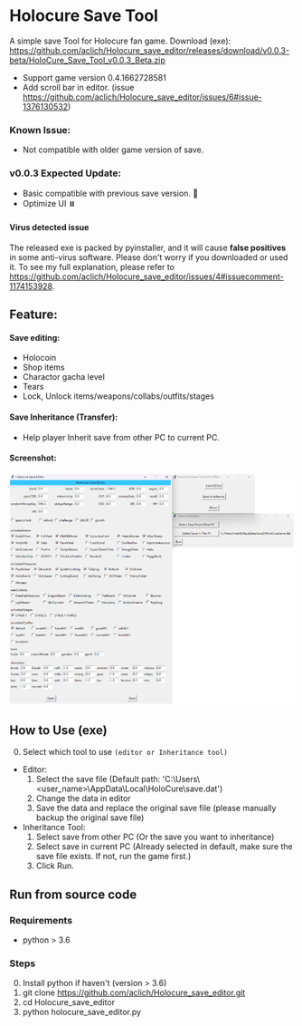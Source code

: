 # Holocure Save Tool
A simple save Tool for Holocure fan game.
Download (exe): https://github.com/aclich/Holocure_save_editor/releases/download/v0.0.3-beta/HoloCure_Save_Tool_v0.0.3_Beta.zip  
- Support game version 0.4.1662728581
- Add scroll bar in editor. (issue https://github.com/aclich/Holocure_save_editor/issues/6#issue-1376130532)


### Known Issue:
  - Not compatible with older game version of save.

### v0.0.3 Expected Update:
  - Basic compatible with previous save version. 🚀
  - Optimize UI ⏸️

#### Virus detected issue
The released exe is packed by pyinstaller, and it will cause **false positives** in some anti-virus software. Please don't worry if you downloaded or used it. To see my full explanation, please refer to https://github.com/aclich/Holocure_save_editor/issues/4#issuecomment-1174153928.  

## Feature:
#### Save editing:
  - Holocoin
  - Shop items
  - Charactor gacha level
  - Tears
  - Lock, Unlock items/weapons/collabs/outfits/stages

#### Save Inheritance (Transfer):
  - Help player Inherit save from other PC to current PC.  

#### Screenshot:
<img width=550 src='./screenshot.png'/>

##  How to Use (exe)
0. Select which tool to use `(editor or Inheritance tool)`
- Editor:
  1. Select the save file (Default path: 'C:\\Users\\<user_name>\\AppData\\Local\\HoloCure\\save.dat')
  2. Change the data in editor
  3. Save the data and replace the original save file (please manually backup the original save file)
- Inheritance Tool:
    1. Select save from other PC (Or the save you want to inheritance)
    2. Select save in current PC (Already selected in default, make sure the save file exists. If not, run the game first.)
    3. Click Run.

## Run from source code
### Requirements
- python > 3.6
### Steps  
0. Install python if haven't (version > 3.6)
1. git clone https://github.com/aclich/Holocure_save_editor.git
2. cd Holocure_save_editor
3. python holocure_save_editor.py
